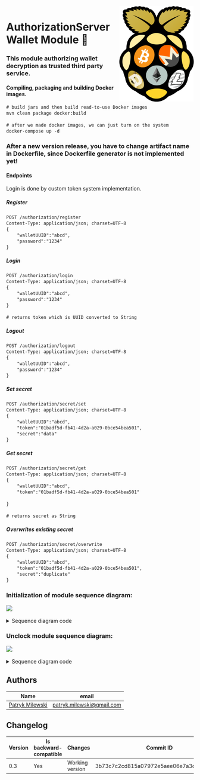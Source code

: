 <img src="docs/logo.png" width="200" align="right">

# AuthorizationServer Wallet Module :key:


### This module authorizing wallet decryption as trusted third party service.

#### Compiling, packaging and building Docker images.

```
# build jars and then build read-to-use Docker images
mvn clean package docker:build

# after we made docker images, we can just turn on the system
docker-compose up -d
```
### After a new version release, you have to change artifact name in Dockerfile, since Dockerfile generator is not implemented yet!

#### Endpoints

Login is done by custom token system implementation.

##### Register
```
POST /authorization/register
Content-Type: application/json; charset=UTF-8
{
	"walletUUID":"abcd",
	"password":"1234"
}
```
##### Login
```
POST /authorization/login
Content-Type: application/json; charset=UTF-8
{
	"walletUUID":"abcd",
	"password":"1234"
}

# returns token which is UUID converted to String
```
##### Logout
```
POST /authorization/logout
Content-Type: application/json; charset=UTF-8
{
	"walletUUID":"abcd",
	"password":"1234"
}
```
##### Set secret
```
POST /authorization/secret/set
Content-Type: application/json; charset=UTF-8
{
	"walletUUID":"abcd",
	"token":"01badf5d-fb41-4d2a-a029-0bce54bea501",
	"secret":"data"
}
```
##### Get secret
```
POST /authorization/secret/get
Content-Type: application/json; charset=UTF-8
{
	"walletUUID":"abcd",
	"token":"01badf5d-fb41-4d2a-a029-0bce54bea501"

}

# returns secret as String
```
##### Overwrites existing secret
```
POST /authorization/secret/overwrite
Content-Type: application/json; charset=UTF-8
{
	"walletUUID":"abcd",
	"token":"01badf5d-fb41-4d2a-a029-0bce54bea501",
	"secret":"duplicate"
}
```

### Initialization of module sequence diagram:

![](https://www.websequencediagrams.com/cgi-bin/cdraw?lz=dGl0bGUgQXV0aG9yaXphdGlvbiBTZXJ2ZXIgTW9kdWxlOiBpbml0aWFsABcHCgpNYW5hZ2VyLT5SUEkAJQYAIghTZW5kIHNpbmdsZSBwYXJ0IG9mIGEgd2FsbGV0IHNlY3JldCBrZXkKACoPADcTRW5jcnlwACkMIHdpdGggcmFuZG9tIHBhc3N3b3JkADgSAIE9DQCBQwY6IFJlZ2lzdGVyIGEgbmV3AIEKBwAVJ0F1dGhlbnRpY2F0ZSBvbiBzAIIXBmFuZCBzZW5kIGUAgSQGZWQAgVUMAHMTLT5SZWRpczogU3RvcmUAgg4HJ3MAKxUAgjgF&s=default)

<details><summary>Sequence diagram code</summary>
<p>

```html
title Authorization Server Module: initialization

Manager->RPIServerModule: Send single part of a wallet secret key
RPIServerModule->RPIServerModule: Encrypt secret key with random password
RPIServerModule->AuthorizationServer: Register a new wallet
RPIServerModule->AuthorizationServer: Authenticate on server and send encrypted secret key
AuthorizationServer->Redis: Store wallet's encrypted secret key part
```

</p>
</details>

### Unclock module sequence diagram:

![](https://www.websequencediagrams.com/cgi-bin/cdraw?lz=TWFuYWdlci0-UlBJU2VydmVyTW9kdWxlOiBVbmxvY2sgbQAKBQoAEA8tPkF1dGhvcml6YXRpb24ANAY6IExvZ2luIHdpdGggc2VjcmV0IHBhc3N3b3JkCgAdEwBiE1ZhbGlkYXRlAC8JIGFuZCByZXR1cm4gc2Vzc2lvbiB0b2tlbgBrJ0dldCBlbmNyeXB0ZWQAgQ0Ia2V5AHkXZWRpcwAvBndhbGxldCdzABIsAIIzEFIAgTIGAC0eAIJJEQCCeRFEZQCBOwUAgTMLAIJdBnJhbmRvbQCCWQoAgxMRAINWBwCBAAlkAEMGZWQgcGFydCBvZgCCBQw&s=default)

<details><summary>Sequence diagram code</summary>
<p>

```html
title Authorization Server Module: unlocking module

Manager->RPIServerModule: Unlock module
RPIServerModule->AuthorizationServer: Login with secret password
AuthorizationServer->RPIServerModule: Validate password and return session token
RPIServerModule->AuthorizationServer: Get encrypted secret key
AuthorizationServer->Redis: Get wallet's encrypted secret key
AuthorizationServer->RPIServerModule: Return wallet's encrypted secret key
RPIServerModule->RPIServerModule: Decrypt secret key with random password
RPIServerModule->Manager: Return decrypted part of secret key


```

</p>
</details>

## Authors

[//]: https://tablesgenerator.com/markdown_tables

| Name                                                 | email                     |
|------------------------------------------------------|---------------------------|
| [Patryk Milewski](https://github.com/PatrykMilewski) | patryk.milewski@gmail.com |

## Changelog

[//]: https://tablesgenerator.com/markdown_tables

| Version | Is backward-compatible  | Changes            | Commit ID                                |
|---------|-------------------------|--------------------|------------------------------------------|
| 0.3     | Yes                     | Working version    | 3b73c7c2cd815a07972e5aee06e7a3d9f45d9dc7 |
